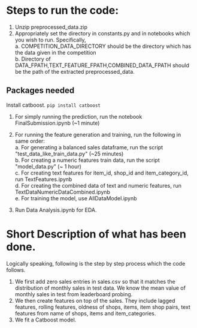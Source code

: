 # Steps to run the code:
1. Unzip preprocessed_data.zip
2. Appropriately set the directory in constants.py and in notebooks which you wish to run. Specifically,<br/>
    a. COMPETITION_DATA_DIRECTORY should be the directory which has the data given in the competition<br/>
    b. Directory of DATA_FPATH,TEXT_FEATURE_FPATH,COMBINED_DATA_FPATH should be the path of the extracted preprocessed_data.<br/>

## Packages needed
Install catboost. `pip install catboost`

1. For simply running the prediction, run the notebook FinalSubmission.ipynb (~1 minute)<br/>
2. For running the feature generation and training, run the following in same order:<br/>
    a. For generating a balanced sales dataframe, run the script "test_data_like_train_data.py" (~25 minutes)<br/>
    b. For creating a numeric features train data, run the script "model_data.py" (~ 1 hour)<br/>
    c. For creating text features for item_id, shop_id and item_category_id, run TextFeatures.ipynb<br/>
    d. For creating the combined data of text and numeric features, run TextDataNumericDataCombined.ipynb<br/>
    e. For training the model, use AllDataModel.ipynb<br/>

3. Run 	Data Analysis.ipynb for EDA.<br/>


# Short Description of what has been done.
Logically speaking, following is the step by step process which the code follows.
1. We first add zero sales entries in sales.csv so that it matches the distribution of monthly sales in test data. We
    know the mean value of monthly sales in test from leaderboard probing.
2. We then create features on top of the sales. They include lagged features, rolling features, oldness of shops, items,
    item shop pairs, text features from name of shops, items and item_categories.
3. We fit a Catboost model.
